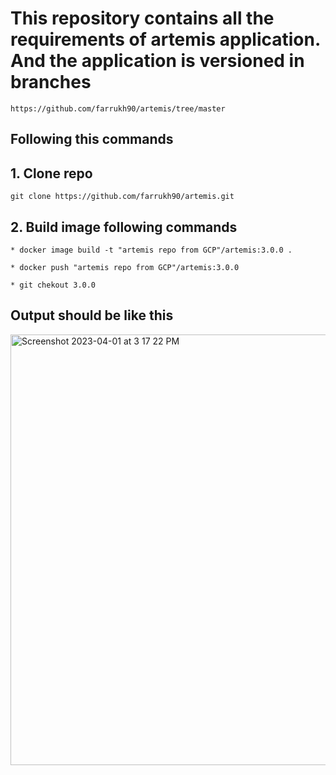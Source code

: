 # This repository contains all the requirements of artemis application. And the application is versioned in branches
```
https://github.com/farrukh90/artemis/tree/master
```
## Following this commands 
 ## 1. Clone repo
 ```
 git clone https://github.com/farrukh90/artemis.git
 ```

 ## 2. Build image following commands
 ```
 * docker image build -t "artemis repo from GCP"/artemis:3.0.0 .

 * docker push "artemis repo from GCP"/artemis:3.0.0 

 * git chekout 3.0.0
 ```
 ## Output should be like this
 <img width="689" alt="Screenshot 2023-04-01 at 3 17 22 PM" src="https://user-images.githubusercontent.com/80778542/229955711-2ea1ec12-ebcf-4f58-bb1e-edbc0774ea28.png">
